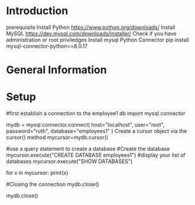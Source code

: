 # Introduction
prerequisite
Install Python
https://www.python.org/downloads/
Install MySQL
https://dev.mysql.com/downloads/installer/
Check if you have administration or root priviledges
Install mysql Python Connector
pip install mysql-connector-python==8.0.17

# General Information

# Setup


#first establish a connection to the employee1 db
import mysql.connector

mydb = mysql.connector.connect( host="localhost", user="root", password="ruth", database="employees1"
)
Create a cursor object via the cursor() method
mycursor=mydb.cursor()

#use a query statement to create a database #Create the database mycursor.execute("CREATE DATABASE employees1") #display your list of databases
mycursor.execute("SHOW DATABASES")

for x in mycursor: print(x)

#Closing the connection mydb.close()

mydb.close()


